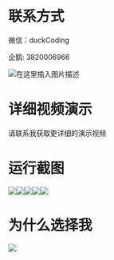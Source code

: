 # 联系方式

微信：duckCoding

企鹅: 3820006966

![在这里插入图片描述](http://upload.cxycsx.vip/91ab4bcb4f2c4c6db86365bb6d6e9c62.jpeg)

# 详细视频演示

请联系我获取更详细的演示视频

# 运行截图

![](http://www.bysj52.com/uploadfile/ueditor/image/202306/%E6%AF%95%E8%AE%BEssm015%E5%9F%BA%E4%BA%8Ejava%E7%9A%84%E5%81%A5%E8%BA%AB%E6%88%BF%E7%AE%A1%E7%90%86%E7%B3%BB%E7%BB%9F%E7%9A%84+vue%E6%AF%95%E4%B8%9A%E8%AE%BE%E8%AE%A1/4.png)![](http://www.bysj52.com/uploadfile/ueditor/image/202306/%E6%AF%95%E8%AE%BEssm015%E5%9F%BA%E4%BA%8Ejava%E7%9A%84%E5%81%A5%E8%BA%AB%E6%88%BF%E7%AE%A1%E7%90%86%E7%B3%BB%E7%BB%9F%E7%9A%84+vue%E6%AF%95%E4%B8%9A%E8%AE%BE%E8%AE%A1/3.png)![](http://www.bysj52.com/uploadfile/ueditor/image/202306/%E6%AF%95%E8%AE%BEssm015%E5%9F%BA%E4%BA%8Ejava%E7%9A%84%E5%81%A5%E8%BA%AB%E6%88%BF%E7%AE%A1%E7%90%86%E7%B3%BB%E7%BB%9F%E7%9A%84+vue%E6%AF%95%E4%B8%9A%E8%AE%BE%E8%AE%A1/5.png)![](http://www.bysj52.com/uploadfile/ueditor/image/202306/%E6%AF%95%E8%AE%BEssm015%E5%9F%BA%E4%BA%8Ejava%E7%9A%84%E5%81%A5%E8%BA%AB%E6%88%BF%E7%AE%A1%E7%90%86%E7%B3%BB%E7%BB%9F%E7%9A%84+vue%E6%AF%95%E4%B8%9A%E8%AE%BE%E8%AE%A1/1.png)![](http://www.bysj52.com/uploadfile/ueditor/image/202306/%E6%AF%95%E8%AE%BEssm015%E5%9F%BA%E4%BA%8Ejava%E7%9A%84%E5%81%A5%E8%BA%AB%E6%88%BF%E7%AE%A1%E7%90%86%E7%B3%BB%E7%BB%9F%E7%9A%84+vue%E6%AF%95%E4%B8%9A%E8%AE%BE%E8%AE%A1/2.png)

# 为什么选择我

![](http://upload.cxycsx.vip/%E7%A8%8B%E5%BA%8F%E8%AE%BE%E8%AE%A1.png)

